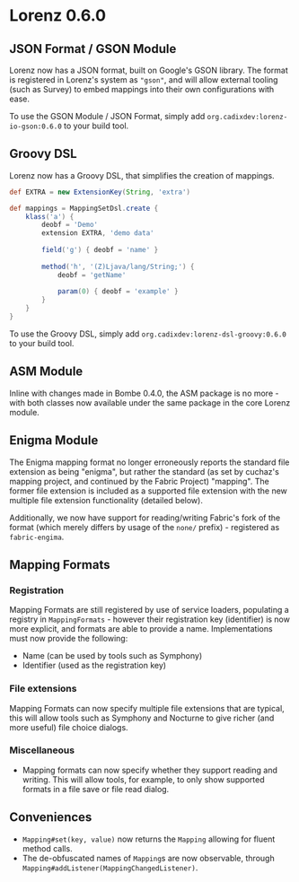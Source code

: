 Lorenz 0.6.0
============

## JSON Format / GSON Module

Lorenz now has a JSON format, built on Google's GSON library. The format is registered in
Lorenz's system as `"gson"`, and will allow external tooling (such as Survey) to embed
mappings into their own configurations with ease.

To use the GSON Module / JSON Format, simply add `org.cadixdev:lorenz-io-gson:0.6.0` to
your build tool.

## Groovy DSL

Lorenz now has a Groovy DSL, that simplifies the creation of mappings.

```groovy
def EXTRA = new ExtensionKey(String, 'extra')

def mappings = MappingSetDsl.create {
    klass('a') {
        deobf = 'Demo'
        extension EXTRA, 'demo data'
        
        field('g') { deobf = 'name' }
        
        method('h', '(Z)Ljava/lang/String;') {
            deobf = 'getName'
            
            param(0) { deobf = 'example' }
        }
    }
}
```

To use the Groovy DSL, simply add `org.cadixdev:lorenz-dsl-groovy:0.6.0` to your build
tool.

## ASM Module

Inline with changes made in Bombe 0.4.0, the ASM package is no more - with both classes
now available under the same package in the core Lorenz module.

## Enigma Module

The Enigma mapping format no longer erroneously reports the standard file extension as
being "enigma", but rather the standard (as set by cuchaz's mapping project, and continued
by the Fabric Project) "mapping". The former file extension is included as a supported file
extension with the new multiple file extension functionality (detailed below).

Additionally, we now have support for reading/writing Fabric's fork of the format (which
merely differs by usage of the `none/` prefix) - registered as `fabric-engima`.

## Mapping Formats

### Registration

Mapping Formats are still registered by use of service loaders, populating a registry in
`MappingFormats` - however their registration key (identifier) is now more explicit, and
formats are able to provide a name. Implementations must now provide the following:
- Name (can be used by tools such as Symphony)
- Identifier (used as the registration key)

### File extensions

Mapping Formats can now specify multiple file extensions that are typical, this will allow
tools such as Symphony and Nocturne to give richer (and more useful) file choice dialogs.

### Miscellaneous

- Mapping formats can now specify whether they support reading and writing. This will allow
  tools, for example, to only show supported formats in a file save or file read dialog.

## Conveniences

- `Mapping#set(key, value)` now returns the `Mapping` allowing for fluent method calls.
- The de-obfuscated names of `Mapping`s are now observable, through
  `Mapping#addListener(MappingChangedListener)`.
